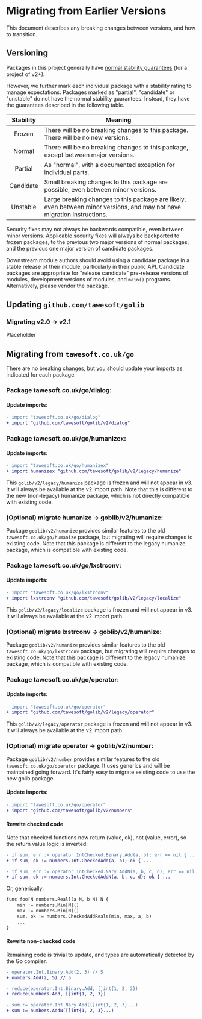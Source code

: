 # Migrating from Earlier Versions

This document describes any breaking changes between versions,
and how to transition.

## Versioning

Packages in this project generally have
[normal stability guarantees](https://go.dev/doc/modules/version-numbers) (for
a project of v2+).

However, we further mark each individual package with a stability rating to
manage expectations. Packages marked as "partial", "candidate" or "unstable" 
do not have the normal stability guarantees. Instead, they have the guarantees
described in the following table.

| Stability | Meaning                                                                                                                  |
|:---------:|--------------------------------------------------------------------------------------------------------------------------|
|  Frozen   | There will be no breaking changes to this package. There will be no new versions.                                        |
|  Normal   | There will be no breaking changes to this package, except between major versions.                                        |
|  Partial  | As "normal", with a documented exception for individual parts.                                                           |
| Candidate | Small breaking changes to this package are possible, even between minor versions.                                        |
| Unstable  | Large breaking changes to this package are likely, even between minor versions, and may not have migration instructions. |

Security fixes may not always be backwards compatible, even between minor 
versions. Applicable security fixes will always be backported to frozen 
packages, to the previous two major versions of normal packages, and the 
previous one major version of candidate packages.

Downstream module authors should avoid using a candidate package
in a stable release of their module, particularly in their public API. 
Candidate packages are appropriate for "release candidate" pre-release 
versions of modules, development versions of modules, and `main()` programs. 
Alternatively, please vendor the package.


## Updating `github.com/tawesoft/golib`

### Migrating v2.0 → v2.1

Placeholder



## Migrating from `tawesoft.co.uk/go`

There are no breaking changes, but you should update your imports as indicated
for each package.


### Package **tawesoft.co.uk/go/dialog:**

#### Update imports:

```diff
- import "tawesoft.co.uk/go/dialog"
+ import "github.com/tawesoft/golib/v2/dialog"
```

### Package **tawesoft.co.uk/go/humanizex:**

#### Update imports:

```diff
- import "tawesoft.co.uk/go/humanizex"
+ import humanizex "github.com/tawesoft/golib/v2/legacy/humanize"
```

This `golib/v2/legacy/humanize` package is frozen and will not appear 
in v3. It will always be available at the v2 import path. Note that this
is different to the new (non-legacy) humanize package, which is not directly
compatible with existing code.

### (Optional) migrate **humanize** → **goblib/v2/humanize:**

Package `goblib/v2/humanize` provides similar features to the old
`tawesoft.co.uk/go/humanize` package, but migrating will require changes to 
existing code. Note that this package is different to the legacy humanize 
package, which is compatible with existing code.


### Package **tawesoft.co.uk/go/lxstrconv:**

#### Update imports:

```diff
- import "tawesoft.co.uk/go/lxstrconv"
+ import lxstrconv "github.com/tawesoft/golib/v2/legacy/localize"
```

This `golib/v2/legacy/localize` package is frozen and will not appear 
in v3. It will always be available at the v2 import path.

### (Optional) migrate **lxstrconv** → **goblib/v2/humanize:**

Package `goblib/v2/humanize` provides similar features to the old
`tawesoft.co.uk/go/lxstrconv` package, but migrating will require changes to 
existing code. Note that this package is different to the legacy humanize 
package, which is compatible with existing code.


### Package **tawesoft.co.uk/go/operator:**

#### Update imports:

```diff
- import "tawesoft.co.uk/go/operator"
+ import "github.com/tawesoft/golib/v2/legacy/operator"
```

This `golib/v2/legacy/operator` package is frozen and will not appear 
in v3. It will always be available at the v2 import path.

### (Optional) migrate operator → **goblib/v2/number:**

Package `goblib/v2/number` provides similar features to the old
`tawesoft.co.uk/go/operator` package. It uses generics and will be maintained
going forward. It's fairly easy to migrate existing code to use the new golib 
package.

#### Update imports:

```diff
- import "tawesoft.co.uk/go/operator"
+ import "github.com/tawesoft/golib/v2/numbers"
```

#### Rewrite checked code

Note that checked functions now return (value, ok), not (value, error), so 
the return value logic is inverted:

```diff
- if sum, err := operator.IntChecked.Binary.Add(a, b); err == nil { ...
+ if sum, ok := numbers.Int.CheckedAdd(a, b); ok { ...

- if sum, err := operator.IntChecked.Nary.AddN(a, b, c, d); err == nil { ...
+ if sum, ok := numbers.Int.CheckedAddN(a, b, c, d); ok { ...
```

Or, generically:

```diff
func foo[N numbers.Real](a N, b N) N {
    min := numbers.Min[N]()
    max := numbers.Min[N]() 
    sum, ok := numbers.CheckedAddReals(min, max, a, b)
    ...
}
```

#### Rewrite non-checked code

Remaining code is trivial to update, and types are automatically detected by 
the Go compiler.

```diff
- operator.Int.Binary.Add(2, 3) // 5
+ numbers.Add(2, 5) // 5

- reduce(operator.Int.Binary.Add, []int{1, 2, 3})
+ reduce(numbers.Add, []int{1, 2, 3})

- sum := operator.Int.Nary.Add([]int{1, 2, 3}...)
+ sum := numbers.AddN([]int{1, 2, 3}...)
```
